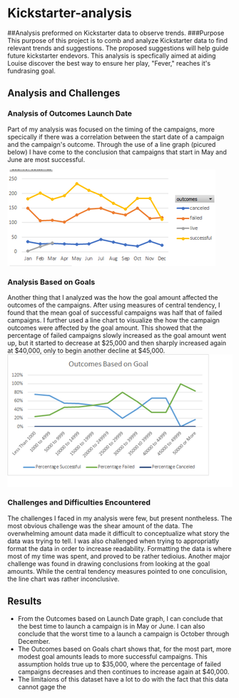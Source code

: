 # Kickstarter-analysis
##Analysis preformed on Kickstarter data to observe trends.
###Purpose
This purpose of this project is to comb and analyze Kickstarter data to find relevant trends and suggestions. The proposed suggestions will help guide future kickstarter endevors. This analysis is specfically aimed at aiding Louise discover the best way to ensure her play, "Fever," reaches it's fundrasing goal.
## Analysis and Challenges
### Analysis of Outcomes Launch Date
Part of my analysis was focused on the timing of the campaigns, more specically if there was a correlation between the start date of a campaign and the campaign's outcome. Through the use of a line graph (picured below) I have come to the conclusion that campaigns that start in May and June are most successful.

![Outcomes Based on Launch Date](https://github.com/TannerOrmanoski/Kickstarter-analysis/blob/main/Outcomes%20Timeline.png)
### Analysis Based on Goals
Another thing that I analyzed was the how the goal amount affected the outcomes of the campaigns. After using measures of central tendency, I found that the mean goal of successful campaigns was half that of failed campaigns. I further used a line chart to visualize the how the campaign outcomes were affected by the goal amount. This showed that the percentage of failed campaigns slowly increased as the goal amount went up, but it started to decrease at $25,000 and then sharply increased again at $40,000, only to begin another decline at $45,000. 
![Outcomes Based on Goals](https://github.com/TannerOrmanoski/Kickstarter-analysis/blob/main/Outcomes%20Based%20on%20Goals%20Timeline.png)
### Challenges and Difficulties Encountered
The challenges I faced in my analysis were few, but present nontheless. The most obvious challenge was the shear amount of the data. The overwhelming amount data made it difficult to conceptualize what story the data was trying to tell. I was also challenged when trying to appropriatly format the data in order to increase readability. Formatting the data is where most of my time was spent, and proved to be rather tedioius. Another major challenge was found in drawing conclusions from looking at the goal amounts. While the central tendency measures pointed to one conculision, the line chart was rather inconclusive.
## Results
- From the Outcomes based on Launch Date graph, I can conclude that the best time to launch a campaign is in May or June. I can also conclude that the worst time to a launch a campaign is October through December.
- The Outcomes based on Goals chart shows that, for the most part, more modest goal amounts leads to more successful campaigns. This assumption holds true up to $35,000, where the percentage of failed campaigns decreases and then continues to increase again at $40,000. 
- The limitaions of this dataset have a lot to do with the fact that this data cannot gage the 
